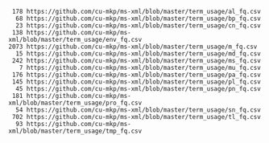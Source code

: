      178 https://github.com/cu-mkp/ms-xml/blob/master/term_usage/al_fq.csv
      68 https://github.com/cu-mkp/ms-xml/blob/master/term_usage/bp_fq.csv
      23 https://github.com/cu-mkp/ms-xml/blob/master/term_usage/cn_fq.csv
     138 https://github.com/cu-mkp/ms-xml/blob/master/term_usage/env_fq.csv
    2073 https://github.com/cu-mkp/ms-xml/blob/master/term_usage/m_fq.csv
      15 https://github.com/cu-mkp/ms-xml/blob/master/term_usage/md_fq.csv
     242 https://github.com/cu-mkp/ms-xml/blob/master/term_usage/ms_fq.csv
       7 https://github.com/cu-mkp/ms-xml/blob/master/term_usage/mu_fq.csv
     176 https://github.com/cu-mkp/ms-xml/blob/master/term_usage/pa_fq.csv
     145 https://github.com/cu-mkp/ms-xml/blob/master/term_usage/pl_fq.csv
      45 https://github.com/cu-mkp/ms-xml/blob/master/term_usage/pn_fq.csv
     181 https://github.com/cu-mkp/ms-xml/blob/master/term_usage/pro_fq.csv
      54 https://github.com/cu-mkp/ms-xml/blob/master/term_usage/sn_fq.csv
     702 https://github.com/cu-mkp/ms-xml/blob/master/term_usage/tl_fq.csv
      93 https://github.com/cu-mkp/ms-xml/blob/master/term_usage/tmp_fq.csv
